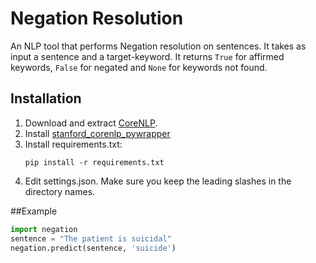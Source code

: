 # Negation Resolution

An NLP tool that performs Negation resolution on sentences. It takes as input a sentence and a target-keyword. It returns `True` for affirmed keywords, `False` for negated and `None` for keywords not found.

## Installation

1. Download and extract [CoreNLP](http://stanfordnlp.github.io/CoreNLP/#download). 
2. Install [stanford_corenlp_pywrapper](https://github.com/brendano/stanford_corenlp_pywrapper)
3. Install requirements.txt:
	```
	pip install -r requirements.txt
	```
4. Edit settings.json. Make sure you keep the leading slashes in the directory names.

##Example

```python
import negation
sentence = "The patient is suicidal"
negation.predict(sentence, 'suicide')
```